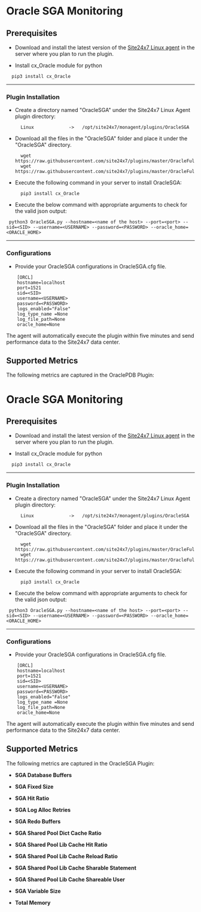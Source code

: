 # Oracle SGA Monitoring


                                                                                              
## Prerequisites

- Download and install the latest version of the [Site24x7 Linux agent](https://www.site24x7.com/app/client#/admin/inventory/add-monitor) in the server where you plan to run the plugin. 

- Install cx_Oracle module for python
```
  pip3 install cx_Oracle
```
---


### Plugin Installation  

- Create a directory named "OracleSGA" under the Site24x7 Linux Agent plugin directory: 

		Linux             ->   /opt/site24x7/monagent/plugins/OracleSGA
      
- Download all the files in the "OracleSGA" folder and place it under the "OracleSGA" directory.

		wget https://raw.githubusercontent.com/site24x7/plugins/master/OracleFullStackMonitoring/OraclePDB/OracleSGA.py
		wget https://raw.githubusercontent.com/site24x7/plugins/master/OracleFullStackMonitoring/OraclePDb/OracleSGA.cfg

- Execute the following command in your server to install OracleSGA: 

		pip3 install cx_Oracle

- Execute the below command with appropriate arguments to check for the valid json output:
```
 python3 OracleSGA.py --hostname=<name of the host> --port=<port> --sid=<SID> --username=<USERNAME> --password=<PASSWORD> --oracle_home=<ORACLE_HOME>
 ```

---

### Configurations

- Provide your OracleSGA configurations in OracleSGA.cfg file.
```
    [ORCL]
    hostname=localhost
    port=1521
    sid=<SID>
    username=<USERNAME>
    password=<PASSWORD>
    logs_enabled="False"
    log_type_name =None
    log_file_path=None
    oracle_home=None

```	

The agent will automatically execute the plugin within five minutes and send performance data to the Site24x7 data center.

## Supported Metrics
The following metrics are captured in the OraclePDB Plugin:

# Oracle SGA Monitoring


                                                                                              
## Prerequisites

- Download and install the latest version of the [Site24x7 Linux agent](https://www.site24x7.com/app/client#/admin/inventory/add-monitor) in the server where you plan to run the plugin. 

- Install cx_Oracle module for python
```
  pip3 install cx_Oracle
```
---


### Plugin Installation  

- Create a directory named "OracleSGA" under the Site24x7 Linux Agent plugin directory: 

		Linux             ->   /opt/site24x7/monagent/plugins/OracleSGA
      
- Download all the files in the "OracleSGA" folder and place it under the "OracleSGA" directory.

		wget https://raw.githubusercontent.com/site24x7/plugins/master/OracleFullStackMonitoring/OracleSGA/OracleSGA.py
		wget https://raw.githubusercontent.com/site24x7/plugins/master/OracleFullStackMonitoring/OracleSGA/OracleSGA.cfg

- Execute the following command in your server to install OracleSGA: 

		pip3 install cx_Oracle

- Execute the below command with appropriate arguments to check for the valid json output:
```
 python3 OracleSGA.py --hostname=<name of the host> --port=<port> --sid=<SID> --username=<USERNAME> --password=<PASSWORD> --oracle_home=<ORACLE_HOME>
 ```

---

### Configurations

- Provide your OracleSGA configurations in OracleSGA.cfg file.
```
    [ORCL]
    hostname=localhost
    port=1521
    sid=<SID>
    username=<USERNAME>
    password=<PASSWORD>
    logs_enabled="False"
    log_type_name =None
    log_file_path=None
    oracle_home=None

```	

The agent will automatically execute the plugin within five minutes and send performance data to the Site24x7 data center.

## Supported Metrics
The following metrics are captured in the OracleSGA Plugin:

- **SGA Database Buffers**

- **SGA Fixed Size**

- **SGA Hit Ratio**

- **SGA Log Alloc Retries**

- **SGA Redo Buffers**

- **SGA Shared Pool Dict Cache Ratio**

- **SGA Shared Pool Lib Cache Hit Ratio**

- **SGA Shared Pool Lib Cache Reload Ratio**

- **SGA Shared Pool Lib Cache Sharable Statement**

- **SGA Shared Pool Lib Cache Shareable User**

- **SGA Variable Size**

- **Total Memory**

